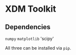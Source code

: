 # XDM Toolkit

## Dependencies
`numpy`
`matplotlib`
'scipy'

All three can be installed via `pip`.

